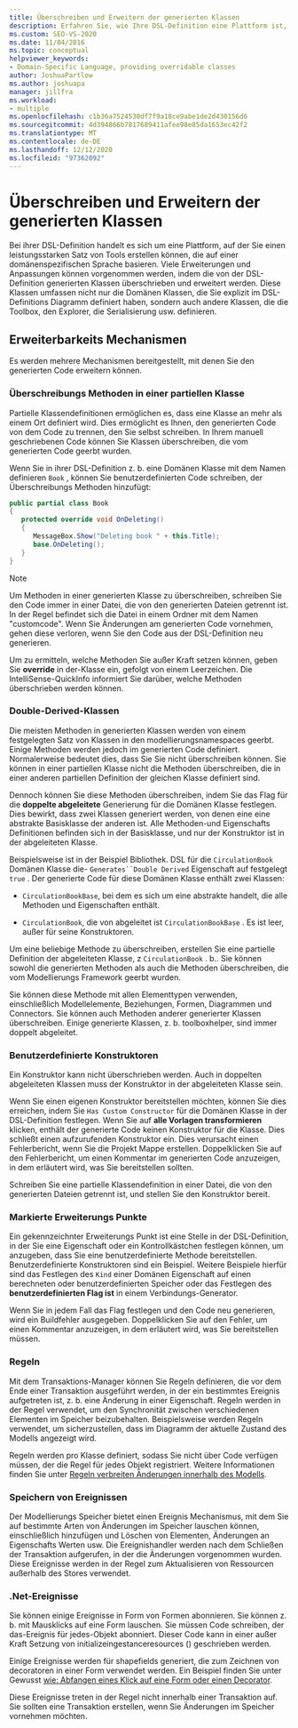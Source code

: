 ```yaml
---
title: Überschreiben und Erweitern der generierten Klassen
description: Erfahren Sie, wie Ihre DSL-Definition eine Plattform ist, auf der Sie einen leistungsstarken Satz von Tools erstellen können, die auf einer domänenspezifischen Sprache basieren.
ms.custom: SEO-VS-2020
ms.date: 11/04/2016
ms.topic: conceptual
helpviewer_keywords:
- Domain-Specific Language, providing overridable classes
author: JoshuaPartlow
ms.author: joshuapa
manager: jillfra
ms.workload:
- multiple
ms.openlocfilehash: c1b36a7524530df7f9a18ce9abe1de2d430156d6
ms.sourcegitcommit: 4d394866b7817689411afee98e85da1653ec42f2
ms.translationtype: MT
ms.contentlocale: de-DE
ms.lasthandoff: 12/12/2020
ms.locfileid: "97362092"
---
```

# <a name="override-and-extend-the-generated-classes"></a>Überschreiben und Erweitern der generierten Klassen

Bei ihrer DSL-Definition handelt es sich um eine Plattform, auf der Sie einen leistungsstarken Satz von Tools erstellen können, die auf einer domänenspezifischen Sprache basieren. Viele Erweiterungen und Anpassungen können vorgenommen werden, indem die von der DSL-Definition generierten Klassen überschrieben und erweitert werden. Diese Klassen umfassen nicht nur die Domänen Klassen, die Sie explizit im DSL-Definitions Diagramm definiert haben, sondern auch andere Klassen, die die Toolbox, den Explorer, die Serialisierung usw. definieren.

## <a name="extensibility-mechanisms"></a>Erweiterbarkeits Mechanismen

Es werden mehrere Mechanismen bereitgestellt, mit denen Sie den generierten Code erweitern können.

### <a name="override-methods-in-a-partial-class"></a>Überschreibungs Methoden in einer partiellen Klasse

Partielle Klassendefinitionen ermöglichen es, dass eine Klasse an mehr als einem Ort definiert wird. Dies ermöglicht es Ihnen, den generierten Code von dem Code zu trennen, den Sie selbst schreiben. In Ihrem manuell geschriebenen Code können Sie Klassen überschreiben, die vom generierten Code geerbt wurden.

Wenn Sie in ihrer DSL-Definition z. b. eine Domänen Klasse mit dem Namen definieren `Book` , können Sie benutzerdefinierten Code schreiben, der Überschreibungs Methoden hinzufügt:

```csharp
public partial class Book
{
   protected override void OnDeleting()
   {
      MessageBox.Show("Deleting book " + this.Title);
      base.OnDeleting();
   }
}
```

> [!NOTE]
> Um Methoden in einer generierten Klasse zu überschreiben, schreiben Sie den Code immer in einer Datei, die von den generierten Dateien getrennt ist. In der Regel befindet sich die Datei in einem Ordner mit dem Namen "customcode". Wenn Sie Änderungen am generierten Code vornehmen, gehen diese verloren, wenn Sie den Code aus der DSL-Definition neu generieren.

Um zu ermitteln, welche Methoden Sie außer Kraft setzen können, geben Sie **override** in der-Klasse ein, gefolgt von einem Leerzeichen. Die IntelliSense-QuickInfo informiert Sie darüber, welche Methoden überschrieben werden können.

### <a name="double-derived-classes"></a>Double-Derived-Klassen

Die meisten Methoden in generierten Klassen werden von einem festgelegten Satz von Klassen in den modellierungsnamespaces geerbt. Einige Methoden werden jedoch im generierten Code definiert. Normalerweise bedeutet dies, dass Sie Sie nicht überschreiben können. Sie können in einer partiellen Klasse nicht die Methoden überschreiben, die in einer anderen partiellen Definition der gleichen Klasse definiert sind.

Dennoch können Sie diese Methoden überschreiben, indem Sie das Flag für die **doppelte abgeleitete** Generierung für die Domänen Klasse festlegen. Dies bewirkt, dass zwei Klassen generiert werden, von denen eine eine abstrakte Basisklasse der anderen ist. Alle Methoden-und Eigenschafts Definitionen befinden sich in der Basisklasse, und nur der Konstruktor ist in der abgeleiteten Klasse.

Beispielsweise ist in der Beispiel Bibliothek. DSL für die `CirculationBook` Domänen Klasse die- `Generates``Double Derived` Eigenschaft auf festgelegt `true` . Der generierte Code für diese Domänen Klasse enthält zwei Klassen:

- `CirculationBookBase`, bei dem es sich um eine abstrakte handelt, die alle Methoden und Eigenschaften enthält.

- `CirculationBook`, die von abgeleitet ist `CirculationBookBase` . Es ist leer, außer für seine Konstruktoren.

Um eine beliebige Methode zu überschreiben, erstellen Sie eine partielle Definition der abgeleiteten Klasse, z `CirculationBook` . b.. Sie können sowohl die generierten Methoden als auch die Methoden überschreiben, die vom Modellierungs Framework geerbt wurden.

Sie können diese Methode mit allen Elementtypen verwenden, einschließlich Modellelemente, Beziehungen, Formen, Diagrammen und Connectors. Sie können auch Methoden anderer generierter Klassen überschreiben. Einige generierte Klassen, z. b. toolboxhelper, sind immer doppelt abgeleitet.

### <a name="custom-constructors"></a>Benutzerdefinierte Konstruktoren

Ein Konstruktor kann nicht überschrieben werden. Auch in doppelten abgeleiteten Klassen muss der Konstruktor in der abgeleiteten Klasse sein.

Wenn Sie einen eigenen Konstruktor bereitstellen möchten, können Sie dies erreichen, indem Sie `Has Custom Constructor` für die Domänen Klasse in der DSL-Definition festlegen. Wenn Sie auf **alle Vorlagen transformieren** klicken, enthält der generierte Code keinen Konstruktor für die Klasse. Dies schließt einen aufzurufenden Konstruktor ein. Dies verursacht einen Fehlerbericht, wenn Sie die Projekt Mappe erstellen. Doppelklicken Sie auf den Fehlerbericht, um einen Kommentar im generierten Code anzuzeigen, in dem erläutert wird, was Sie bereitstellen sollten.

Schreiben Sie eine partielle Klassendefinition in einer Datei, die von den generierten Dateien getrennt ist, und stellen Sie den Konstruktor bereit.

### <a name="flagged-extension-points"></a>Markierte Erweiterungs Punkte

Ein gekennzeichnter Erweiterungs Punkt ist eine Stelle in der DSL-Definition, in der Sie eine Eigenschaft oder ein Kontrollkästchen festlegen können, um anzugeben, dass Sie eine benutzerdefinierte Methode bereitstellen. Benutzerdefinierte Konstruktoren sind ein Beispiel. Weitere Beispiele hierfür sind das Festlegen des `Kind` einer Domänen Eigenschaft auf einen berechneten oder benutzerdefinierten Speicher oder das Festlegen des **benutzerdefinierten Flag ist** in einem Verbindungs-Generator.

Wenn Sie in jedem Fall das Flag festlegen und den Code neu generieren, wird ein Buildfehler ausgegeben. Doppelklicken Sie auf den Fehler, um einen Kommentar anzuzeigen, in dem erläutert wird, was Sie bereitstellen müssen.

### <a name="rules"></a>Regeln

Mit dem Transaktions-Manager können Sie Regeln definieren, die vor dem Ende einer Transaktion ausgeführt werden, in der ein bestimmtes Ereignis aufgetreten ist, z. b. eine Änderung in einer Eigenschaft. Regeln werden in der Regel verwendet, um den Synchronität zwischen verschiedenen Elementen im Speicher beizubehalten. Beispielsweise werden Regeln verwendet, um sicherzustellen, dass im Diagramm der aktuelle Zustand des Modells angezeigt wird.

Regeln werden pro Klasse definiert, sodass Sie nicht über Code verfügen müssen, der die Regel für jedes Objekt registriert. Weitere Informationen finden Sie unter [Regeln verbreiten Änderungen innerhalb des Modells](../modeling/rules-propagate-changes-within-the-model.md).

### <a name="store-events"></a>Speichern von Ereignissen

Der Modellierungs Speicher bietet einen Ereignis Mechanismus, mit dem Sie auf bestimmte Arten von Änderungen im Speicher lauschen können, einschließlich hinzufügen und Löschen von Elementen, Änderungen an Eigenschafts Werten usw. Die Ereignishandler werden nach dem Schließen der Transaktion aufgerufen, in der die Änderungen vorgenommen wurden. Diese Ereignisse werden in der Regel zum Aktualisieren von Ressourcen außerhalb des Stores verwendet.

### <a name="net-events"></a>.Net-Ereignisse

Sie können einige Ereignisse in Form von Formen abonnieren. Sie können z. b. mit Mausklicks auf eine Form lauschen. Sie müssen Code schreiben, der das-Ereignis für jedes-Objekt abonniert. Dieser Code kann in einer außer Kraft Setzung von initializeingestanceresources () geschrieben werden.

Einige Ereignisse werden für shapefields generiert, die zum Zeichnen von decoratoren in einer Form verwendet werden. Ein Beispiel finden Sie unter Gewusst [wie: Abfangen eines Klick auf eine Form oder einen Decorator](../modeling/how-to-intercept-a-click-on-a-shape-or-decorator.md).

Diese Ereignisse treten in der Regel nicht innerhalb einer Transaktion auf. Sie sollten eine Transaktion erstellen, wenn Sie Änderungen im Speicher vornehmen möchten.
